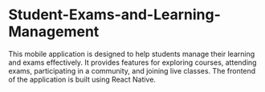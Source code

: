# Student-Exams-and-Learning-Management
This mobile application is designed to help students manage their learning and exams effectively. It provides features for exploring courses, attending exams, participating in a community, and joining live classes. The frontend of the application is built using React Native.
